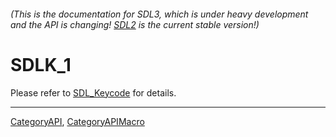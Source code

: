###### (This is the documentation for SDL3, which is under heavy development and the API is changing! [SDL2](https://wiki.libsdl.org/SDL2/) is the current stable version!)
# SDLK_1

Please refer to [SDL_Keycode](SDL_Keycode) for details.

----
[CategoryAPI](CategoryAPI), [CategoryAPIMacro](CategoryAPIMacro)

